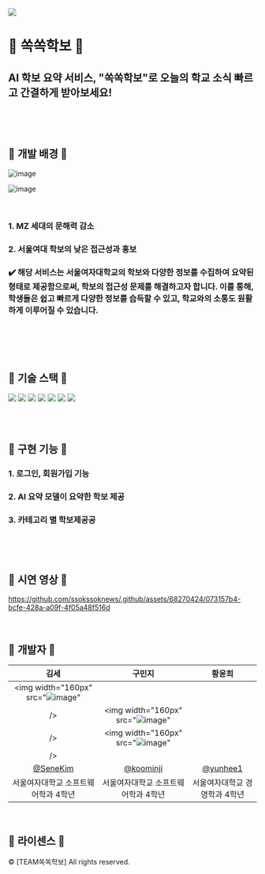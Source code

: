 
<img src="https://capsule-render.vercel.app/api?type=waving&color=FFA7A7&height=190&section=header&text=AI%20학보%20요약%20서비스%20📰쏙%20쏙%20학%20보📰&fontSize=40" />

# 📰 쏙쏙학보 📰

## AI 학보 요약 서비스, "쏙쏙학보"로 오늘의 학교 소식 빠르고 간결하게 받아보세요!

<br>

<p align="justify">

</p>

<br>

## 🔹 개발 배경 🔹 
	
![image](https://github.com/ssokssoknews/.github/assets/68270424/2b7619ea-e273-4659-a8ca-b791223a8a15)

![image](https://github.com/ssokssoknews/.github/assets/68270424/93d4cb54-50d1-4f58-9bf1-b86a6542ca32)

<br>

### 1. MZ 세대의 문해력 감소

### 2. 서울여대 학보의 낮은 접근성과 홍보

### ✔️ 해당 서비스는 서울여자대학교의 학보와 다양한 정보를 수집하여 요약된 형태로 제공함으로써, 학보의 접근성 문제를 해결하고자 합니다. 이를 통해, 학생들은 쉽고 빠르게 다양한 정보를 습득할 수 있고, 학교와의 소통도 원활하게 이루어질 수 있습니다.
<br>




<br>

<p align="justify">

</p>

<br>


## 🔹 기술 스택 🔹 
<div align="left">
	<img src="https://img.shields.io/badge/Python-0CAA41?style=flat&logo=Python&logoColor=white" />
	<img src="https://img.shields.io/badge/Mysql-C9284D?style=flat&logo=Mysql&logoColor=white" />
	<img src="https://img.shields.io/badge/Git-1572B6?style=flat&logo=Git&logoColor=white" />
	<img src="https://img.shields.io/badge/Github-181717?style=flat&logo=Github&logoColor=white" />
	<img src="https://img.shields.io/badge/FastAPI-31A8FF?style=flat&logo=FastAPI&logoColor=white" />
	<img src="https://img.shields.io/badge/Pytorch-F01428?style=flat&logo=Pytorch&logoColor=white" />
	<img src="https://img.shields.io/badge/Docker-2496ED?style=flat&logo=Docker&logoColor=white" />
	
</div>

<br>

<p align="justify">

</p>

<br>

## 🔹 구현 기능 🔹 

### 1. 로그인, 회원가입 기능

### 2. AI 요약 모델이 요약한 학보 제공 

### 3. 카테고리 별 학보제공공
<br>

<p align="justify">

</p>

<br>

## 🔹 시연 영상 🔹 


https://github.com/ssokssoknews/.github/assets/68270424/073157b4-bcfe-428a-a09f-4f05a48f516d


<br>


## 🔹 개발자 🔹 

|      김세       |          구민지         |       황윤희         |                                                                                                               
| :------------------------------------------------------------------------------: | :---------------------------------------------------------------------------------------------------------------------------------------------------: | :---------------------------------------------------------------------------------------------------------------------------------------------------------------------------------------------------: | 
|   <img width="160px" src="![image](https://github.com/ssokssoknews/.github/assets/68270424/8974f1e3-43e4-41e0-9801-a4610cd7ffd9)"
 />    |                      <img width="160px" src="![image](https://github.com/ssokssoknews/.github/assets/68270424/3644b9f4-10f5-4ca4-a177-0ff66a7fb036)"
 />    |                   <img width="160px" src="![image](https://github.com/ssokssoknews/.github/assets/68270424/396f069b-1e72-4c35-aa43-ce9426386270)"
/>   |
|   [@SeneKim](https://github.com/SeneKim)   |    [@koominji](https://github.com/koominji)  | [@yunhee1](https://github.com/yunhee1)  |
| 서울여자대학교 소프트웨어학과 4학년 | 서울여자대학교 소프트웨어학과 4학년 | 서울여자대학교 경영학과 4학년 |



<p align="justify">

</p>

<br>

## 🔹 라이센스 🔹 

&copy; [TEAM쏙쏙학보] All rights reserved.
